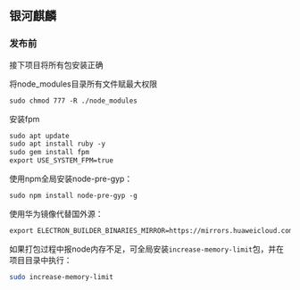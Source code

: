 ## 银河麒麟


### 发布前

接下项目将所有包安装正确

将node_modules目录所有文件赋最大权限

```txt
sudo chmod 777 -R ./node_modules
```

安装fpm

```txt
sudo apt update
sudo apt install ruby -y
sudo gem install fpm
export USE_SYSTEM_FPM=true
```


使用npm全局安装node-pre-gyp：

```txt
sudo npm install node-pre-gyp -g
```

使用华为镜像代替国外源：

```txt
export ELECTRON_BUILDER_BINARIES_MIRROR=https://mirrors.huaweicloud.com/electron-builder-binaries
```

如果打包过程中报node内存不足，可全局安装`increase-memory-limit`包，并在项目目录中执行：

```bash
sudo increase-memory-limit
```


